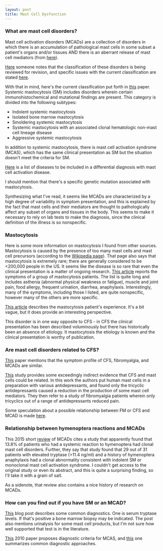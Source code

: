 ```yaml
---
layout: post
title: Mast Cell Dysfunction 
---
```


### What are  mast cell disorders?
Mast cell activation disorders (MCADs) are a collection of disorders in which there is an accumulation of pathological mast cells in some subset a patient's organs and/or tissues AND there is an aberrant release of mast cell mediators (from [here](http://www.ncbi.nlm.nih.gov/pmc/articles/PMC3069946/)). 

[Here](https://en.wikipedia.org/wiki/Mastocytosis#cite_note-2) someone notes that the classification of these disorders is being reviewed for revision, and specific issues with the current classification are stated [here](http://www.mastocytosis.ca/MSC%20Patient%20Experience.pdf).

With that in mind, here's the current classification put forth in [this](https://en.wikipedia.org/wiki/Mastocytosis#cite_note-2) paper. Systemic mastocytosis (SM) includes disorders wherein certain immunohistochemical and mutational findings are present. This category is divided into the following subtypes:

* Indolent systemic mastocytosis
* Isolated bone marrow mastocytosis
* Smoldering systemic mastocytosis
* Systemic mastocytosis with an associated clonal hematologic non-mast cell lineage disease
* Aggressive systemic mastocytosis

In addition to systemic mastocytosis, there is mast cell activation syndrome (MCAS), which has the same clinical presentation as SM but the situation doesn't meet the criteria for SM.

[Here](http://www.ncbi.nlm.nih.gov/pmc/articles/PMC3069946/table/T4/) is a list of  diseases to be included in a differential diagnosis with mast cell activation disease.

I should mention that there's a specific genetic mutation associated with mastocytosis.

Synthesizing what I've read, it seems like MCADs are characterized by a high degree of variability in symptom presentation, and this is explained by the fact that mast cells and their mediators are thought to pathologically affect any subset of organs and tissues in the body. This seems to make it necessary to rely on lab tests to make the diagnosis, since the clinical definition of the illness is so nonspecific.

### Mastocytosis
Here is some more information on mastocytosis I found from other sources. Mastocytosis is caused by the presence of too many mast cells and mast cell precursors (according to the [Wikipedia page](https://en.wikipedia.org/wiki/Mastocytosis#cite_note-2)). That page also says that mastocytosis is extremely rare; there are generally considered to be <200,000 people in the US. It seems like the disease is so rare that even the clinical presentation is a matter of ongoing research. [This article](https://www.ncbi.nlm.nih.gov/pmc/articles/PMC2386235/) reports the symptoms of a group of mastocytosis patients. The list is quite long and includes asthenia (abnormal physical weakness or fatigue), muscle and joint pain, food allergy, frequent urination, diarrhea, anaphylaxis. Interestingly, many of the symptoms, including those I listed, are quite nonspecific, however many of the others are more specific.

[This article](http://www.mastocytosis.ca/MSC%20Patient%20Experience.pdf) describes the mastocytosis patient's experience. It's a bit vague, but it does provide an interesting perspective.

This disorder is in one way opposite to CFS - in CFS the clinical presentation has been described voluminously but there has historically been an absence of etiology. It mastocytosis the etiology is known and the clinical presentation is worthy of publication. 
### Are mast cell disorders related to CFS?

[This](http://www.ncbi.nlm.nih.gov/pubmed/24784142) paper mentions that the symptom profile of CFS, fibromyalgia, and MCADs are similar.

[This](http://www.ncbi.nlm.nih.gov/pmc/articles/PMC3498825/) study provides some exceedingly indirect evidence that CFS and mast cells could be related. In this work the authors put human mast cells in a preparation with various antidepressants, and found only the tricyclic antidepressants caused a reduction in the production of some mast cell mediators. They then refer to a study of fibromyalgia patients wherein only tricyclics out of a range of antidepressants reduced pain. 

Some speculation about a possible relationship between FM or CFS and MCAD is made [here](http://www.cortjohnson.org/blog/2015/03/17/fibromyalgia-histamine-intolerance-connection/).

### Relationship between hymenoptera reactions and MCADs
This 2015 short [review](http://medcraveonline.com/MOJI/MOJI-02-00032.pdf) of MCADs cites a study that apparently found that 13.8% of patients who had a systemic reaction to hymenoptera had clonal mast cell disorders. Further, they say that study found that 29 out of 31 patients with elevated tryptase (>11.4 ng/ml) and a history of hymenoptera anaphylaxis had a clonal abnormality consistent with indolent SM or monoclonal mast cell activation syndrome. I couldn't get access to the original study or even its abstract, and this is quite a surprising finding, so I'll take it with a grain of salt. 

As a sidenote, that review also contains a nice history of research on MCADs.

### How can you find out if you have SM or an MCAD?
[This](http://www.cortjohnson.org/forums/threads/differentiating-mast-cell-activation-syndrome-mcas-from-pots.2388/) blog post describes some common diagnostics. One is serum tryptase levels. If that's positive a bone marrow biopsy may be indicated. The post also mentions urinalysis for some mast cell products, but I'm not sure how well supported that test is in the literature.

[This](http://www.ncbi.nlm.nih.gov/pmc/articles/PMC3753019/) 2010 paper proposes diagnostic criteria for MCAS, and [this](http://medcraveonline.com/MOJI/MOJI-02-00032.pdf) one summarizes common diagnostic approaches.
